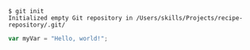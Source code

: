 ```
$ git init
Initialized empty Git repository in /Users/skills/Projects/recipe-repository/.git/

```
``` javascript
var myVar = "Hello, world!";
```

